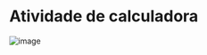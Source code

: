 # Atividade de calculadora
![image](https://github.com/user-attachments/assets/08a70f9b-5bfa-4629-92b8-85d2900bb43d)
